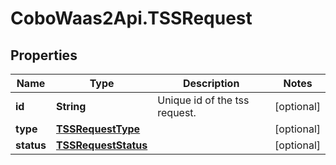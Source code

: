 # CoboWaas2Api.TSSRequest

## Properties

Name | Type | Description | Notes
------------ | ------------- | ------------- | -------------
**id** | **String** | Unique id of the tss request. | [optional] 
**type** | [**TSSRequestType**](TSSRequestType.md) |  | [optional] 
**status** | [**TSSRequestStatus**](TSSRequestStatus.md) |  | [optional] 


